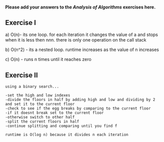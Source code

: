 #### Please add your answers to the ***Analysis of  Algorithms*** exercises here.

## Exercise I

a) O(n)- its one loop. for each iteration it changes the value of a and stops when it is less then n*n*n. there is only one operation on the call stack


b) O(n^2) - its a nested loop. runtime increases as the value of n increases


c) O(n) - runs n times until it reaches zero

## Exercise II
    using a binary search...

    -set the high and low indexes
    -divide the floors in half by adding high and low and dividing by 2 and set it to the current floor
    -check to see if the egg breaks by comparing to the current floor
    -if it doesnt break set to the current floor
    -otherwise switch to other half
    -split the current floors in half
    -continue splitting and comparing until you find f

    runtime is O(log n) because it divides n each iteration


